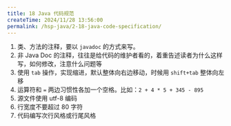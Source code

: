 ```yaml
---
title: 18 Java 代码规范
createTime: 2024/11/28 13:56:00
permalink: /hsp-java/2-18-java-code-specification/
---
```

1. 类、方法的注释，要以 `javadoc` 的方式来写。
2. 非 Java Doc 的注释，往往是给代码的维护者看的，着重告述读者为什么这样写，如何修改，注意什么问题等
3. 使用 `tab` 操作，实现缩进，默认整体向右边移动，时候用 `shift+tab` 整体向左移
4. 运算符和 `=` 两边习惯性各加一个空格。比如：`2 + 4 * 5 + 345 - 895`
5. 源文件使用 utf-8 编码
6. 行宽度不要超过 80 字符
7. 代码编写次行风格或行尾风格
